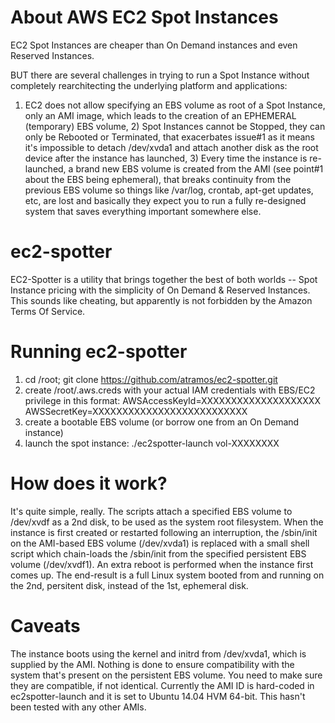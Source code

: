 # About AWS EC2 Spot Instances

EC2 Spot Instances are cheaper than On Demand instances and even Reserved Instances.

BUT there are several challenges in trying to run a Spot Instance without completely rearchitecting
the underlying platform and applications: 
1) EC2 does not allow specifying an EBS volume as root of a Spot Instance, only an AMI image, which leads to the
creation of an EPHEMERAL (temporary) EBS volume, 2) Spot Instances cannot be Stopped, they can only be
Rebooted or Terminated, that exacerbates issue#1 as it means it's impossible to detach /dev/xvda1 and attach another
disk as the root device after the instance has launched, 3) Every time the instance is re-launched, a brand new EBS
volume is created from the AMI (see point#1 about the EBS being ephemeral), that breaks continuity from the previous EBS volume so things
like /var/log, crontab, apt-get updates, etc, are lost and basically they expect you to run a fully re-designed system that saves 
everything important somewhere else.


# ec2-spotter

EC2-Spotter is a utility that brings together the best of both worlds -- Spot Instance pricing with
the simplicity of On Demand & Reserved Instances. This sounds like cheating, but apparently is not
forbidden by the Amazon Terms Of Service.

# Running ec2-spotter

1. cd /root; git clone https://github.com/atramos/ec2-spotter.git
2. create /root/.aws.creds with your actual IAM credentials with EBS/EC2 privilege in this format:
AWSAccessKeyId=XXXXXXXXXXXXXXXXXXXX
AWSSecretKey=XXXXXXXXXXXXXXXXXXXXXXXXXX
3. create a bootable EBS volume (or borrow one from an On Demand instance)
4. launch the spot instance:
./ec2spotter-launch vol-XXXXXXXX

# How does it work?

It's quite simple, really. The scripts attach a specified EBS volume to /dev/xvdf as a 2nd disk, to be used as 
the system root filesystem. When the instance is first created or restarted following an interruption,
the /sbin/init on the AMI-based EBS volume (/dev/xvda1) is replaced with a small shell script which chain-loads the
/sbin/init from the specified persistent EBS volume (/dev/xvdf1). An extra reboot is performed when the
instance first comes up. The end-result is a full Linux system booted from and running on the 2nd, persitent disk,
instead of the 1st, ephemeral disk.

# Caveats

The instance boots using the kernel and initrd from /dev/xvda1, which is supplied by the AMI. Nothing is done
to ensure compatibility with the system that's present on the persistent EBS volume. You need to make sure they
are compatible, if not identical.  Currently the AMI ID is hard-coded in ec2spotter-launch and it is set to
Ubuntu 14.04 HVM 64-bit. This hasn't been tested with any other AMIs.
